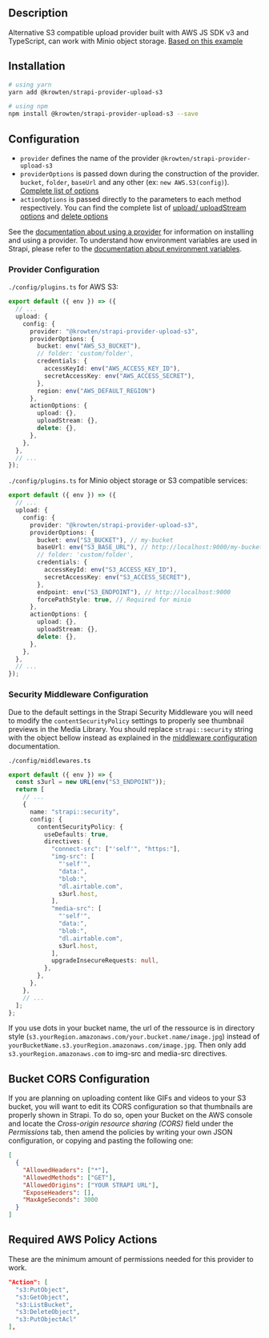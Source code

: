 ## Description

Alternative S3 compatible upload provider built with AWS JS SDK v3 and TypeScript, can work with Minio object storage. [Based on this example](https://docs.aws.amazon.com/AWSJavaScriptSDK/v3/latest/modules/_aws_sdk_lib_storage.html)


## Installation

```bash
# using yarn
yarn add @krowten/strapi-provider-upload-s3

# using npm
npm install @krowten/strapi-provider-upload-s3 --save
```

## Configuration

- `provider` defines the name of the provider `@krowten/strapi-provider-upload-s3`
- `providerOptions` is passed down during the construction of the provider. `bucket`, `folder`, `baseUrl` and any other (ex: `new AWS.S3(config)`). [Complete list of options](https://docs.aws.amazon.com/AWSJavaScriptSDK/latest/AWS/S3.html#constructor-property)
- `actionOptions` is passed directly to the parameters to each method respectively. You can find the complete list of [upload/ uploadStream options](https://docs.aws.amazon.com/AWSJavaScriptSDK/latest/AWS/S3.html#upload-property) and [delete options](https://docs.aws.amazon.com/AWSJavaScriptSDK/latest/AWS/S3.html#deleteObject-property)

See the [documentation about using a provider](https://docs.strapi.io/developer-docs/latest/plugins/upload.html#using-a-provider) for information on installing and using a provider. To understand how environment variables are used in Strapi, please refer to the [documentation about environment variables](https://docs.strapi.io/developer-docs/latest/setup-deployment-guides/configurations/optional/environment.html#environment-variables).

### Provider Configuration

 `./config/plugins.ts` for AWS S3:

```ts
export default ({ env }) => ({
  // ...
  upload: {
    config: {
      provider: "@krowten/strapi-provider-upload-s3",
      providerOptions: {
        bucket: env("AWS_S3_BUCKET"),
        // folder: 'custom/folder',
        credentials: {
          accessKeyId: env("AWS_ACCESS_KEY_ID"),
          secretAccessKey: env("AWS_ACCESS_SECRET"),
        },
        region: env("AWS_DEFAULT_REGION")
      },
      actionOptions: {
        upload: {},
        uploadStream: {},
        delete: {},
      },
    },
  },
  // ...
});
```

 `./config/plugins.ts` for Minio object storage or S3 compatible services:

```ts
export default ({ env }) => ({
  // ...
  upload: {
    config: {
      provider: "@krowten/strapi-provider-upload-s3",
      providerOptions: {
        bucket: env("S3_BUCKET"), // my-bucket
        baseUrl: env("S3_BASE_URL"), // http://localhost:9000/my-bucket
        // folder: 'custom/folder',
        credentials: {
          accessKeyId: env("S3_ACCESS_KEY_ID"),
          secretAccessKey: env("S3_ACCESS_SECRET"),
        },
        endpoint: env("S3_ENDPOINT"), // http://localhost:9000
        forcePathStyle: true, // Required for minio
      },
      actionOptions: {
        upload: {},
        uploadStream: {},
        delete: {},
      },
    },
  },
  // ...
});
```

### Security Middleware Configuration

Due to the default settings in the Strapi Security Middleware you will need to modify the `contentSecurityPolicy` settings to properly see thumbnail previews in the Media Library. You should replace `strapi::security` string with the object bellow instead as explained in the [middleware configuration](https://docs.strapi.io/developer-docs/latest/setup-deployment-guides/configurations/required/middlewares.html#loading-order) documentation.

`./config/middlewares.ts`

```ts
export default ({ env }) => {
  const s3url = new URL(env("S3_ENDPOINT"));
  return [
    // ...
    {
      name: "strapi::security",
      config: {
        contentSecurityPolicy: {
          useDefaults: true,
          directives: {
            "connect-src": ["'self'", "https:"],
            "img-src": [
              "'self'",
              "data:",
              "blob:",
              "dl.airtable.com",
              s3url.host,
            ],
            "media-src": [
              "'self'",
              "data:",
              "blob:",
              "dl.airtable.com",
              s3url.host,
            ],
            upgradeInsecureRequests: null,
          },
        },
      },
    },
    // ...
  ];
};
```

If you use dots in your bucket name, the url of the ressource is in directory style (`s3.yourRegion.amazonaws.com/your.bucket.name/image.jpg`) instead of `yourBucketName.s3.yourRegion.amazonaws.com/image.jpg`. Then only add `s3.yourRegion.amazonaws.com` to img-src and media-src directives.

## Bucket CORS Configuration

If you are planning on uploading content like GIFs and videos to your S3 bucket, you will want to edit its CORS configuration so that thumbnails are properly shown in Strapi. To do so, open your Bucket on the AWS console and locate the _Cross-origin resource sharing (CORS)_ field under the _Permissions_ tab, then amend the policies by writing your own JSON configuration, or copying and pasting the following one:

```json
[
  {
    "AllowedHeaders": ["*"],
    "AllowedMethods": ["GET"],
    "AllowedOrigins": ["YOUR STRAPI URL"],
    "ExposeHeaders": [],
    "MaxAgeSeconds": 3000
  }
]
```

## Required AWS Policy Actions

These are the minimum amount of permissions needed for this provider to work.

```json
"Action": [
  "s3:PutObject",
  "s3:GetObject",
  "s3:ListBucket",
  "s3:DeleteObject",
  "s3:PutObjectAcl"
],
```
